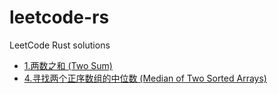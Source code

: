 # leetcode-rs
LeetCode Rust solutions

- [1.两数之和 (Two Sum)](/1.Two_Sum.rs)
- [4.寻找两个正序数组的中位数 (Median of Two Sorted Arrays)](/4.Median_of_Two_Sorted_Arrays.rs)